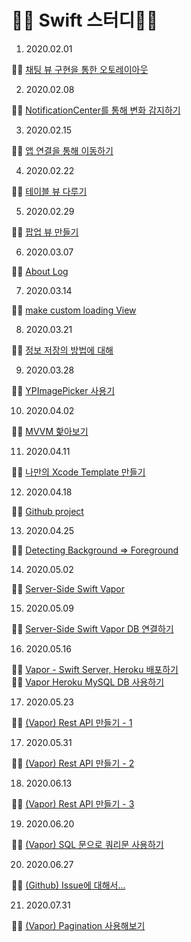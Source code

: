 # 🧑‍💻 Swift 스터디🧑‍💻

1. 2020.02.01

 🏃‍♂️ [채팅 뷰 구현을 통한 오토레이아웃](https://github.com/iOS-SOPT-iNNovation/5anniversary/blob/master/1stStudy/README.md)

2. 2020.02.08

 🏃‍♂️ [NotificationCenter를 통해 변화 감지하기](https://github.com/iOS-SOPT-iNNovation/5anniversary/blob/master/2ndStudy/README.md)

3. 2020.02.15

 🏃‍♂️ [앱 연결을 통해 이동하기](https://github.com/iOS-SOPT-iNNovation/5anniversary/blob/master/3rdStudy/README.md)

4. 2020.02.22

 🏃‍♂️ [테이블 뷰 다루기](https://github.com/iOS-SOPT-iNNovation/5anniversary/blob/master/4thStudy/README.md)

5. 2020.02.29

 🏃‍♂️ [팝업 뷰 만들기](https://github.com/iOS-SOPT-iNNovation/5anniversary/blob/master/5thStudy/README.md)

6. 2020.03.07

🏃‍♂️ [About Log](https://github.com/iOS-SOPT-iNNovation/5anniversary/blob/master/6thStudy/README.md)

7. 2020.03.14

🏃‍♂️ [make custom loading View](https://github.com/iOS-SOPT-iNNovation/5anniversary/blob/master/7thStudy/README.md)

8. 2020.03.21

🏃‍♂️ [정보 저장의 방법에 대해](https://github.com/iOS-SOPT-iNNovation/5anniversary/blob/master/8thStudy/README.md)

9. 2020.03.28

🏃‍♂️ [YPImagePicker 사용기](https://blog.5anniversary.dev/7)

10. 2020.04.02

🏃‍♂️ [MVVM 핥아보기](https://blog.5anniversary.dev/8)

11. 2020.04.11

🏃‍♂️ [나만의 Xcode Template 만들기](https://blog.5anniversary.dev/9)

12. 2020.04.18

🏃‍♂️ [Github project](https://blog.5anniversary.dev/12)

13. 2020.04.25

🏃‍♂️ [Detecting Background => Foreground](https://blog.5anniversary.dev/10)

14. 2020.05.02

🏃‍♂️ [Server-Side Swift Vapor](https://blog.5anniversary.dev/14)

15. 2020.05.09

🏃‍♂️ [Server-Side Swift Vapor DB 연결하기](https://blog.5anniversary.dev/15)

16. 2020.05.16

🏃‍♂️ [Vapor - Swift Server, Heroku 배포하기](https://blog.5anniversary.dev/16)<br/>
🏃‍♂️ [Vapor Heroku MySQL DB 사용하기](https://blog.5anniversary.dev/17)

17. 2020.05.23

🏃‍♂️ [(Vapor) Rest API 만들기 - 1](https://blog.5anniversary.dev/24)

17. 2020.05.31

🏃‍♂️ [(Vapor) Rest API 만들기 - 2](https://blog.5anniversary.dev/25)

18. 2020.06.13

🏃‍♂️ [(Vapor) Rest API 만들기 - 3](https://blog.5anniversary.dev/26)

19. 2020.06.20

🏃‍♂️ [(Vapor) SQL 문으로 쿼리문 사용하기](https://blog.5anniversary.dev/30)

20. 2020.06.27

🏃‍♂️ [(Github) Issue에 대해서...](https://blog.5anniversary.dev/40)

21. 2020.07.31

🏃‍♂️ [(Vapor) Pagination 사용해보기](https://blog.5anniversary.dev/31)
